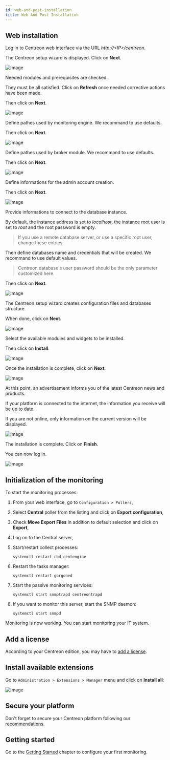 ```yaml
---
id: web-and-post-installation
title: Web And Post Installation
---
```


## Web installation

Log in to Centreon web interface via the URL *http://\<IP\>/centreon*.

The Centreon setup wizard is displayed. Click on **Next**.

![image](../assets/installation/acentreonwelcome.png)

Needed modules and prerequisites are checked.

They must be all satisfied. Click on **Refresh** once needed corrective actions
have been made.

Then click on **Next**.

![image](../assets/installation/acentreoncheckmodules.png)

Define pathes used by monitoring engine. We recommand to use defaults.

Then click on **Next**.

![image](../assets/installation/amonitoringengine2.png)

Define pathes used by broker module. We recommand to use defaults.

Then click on **Next**.

![image](../assets/installation/abrokerinfo2.png)

Define informations for the admin account creation.

Then click on **Next**.

![image](../assets/installation/aadmininfo.png)

Provide informations to connect to the database instance.

By default, the instance address is set to *localhost*, the instance root
user is set to *root* and the root password is empty.

> If you use a remote database server, or use a specific root user, change
> these entries

Then define databases name and credentials that will be created. We recommand
to use default values.

> Centreon database's user password should be the only parameter customized
> here.

Then click on **Next**.

![image](../assets/installation/adbinfo.png)

The Centreon setup wizard creates configuration files and databases structure.

When done, click on **Next**.

![image](../assets/installation/adbconf.png)

Select the available modules and widgets to be installed.

Then click on **Install**.

![image](../assets/installation/module_installationa.png)

Once the installation is complete, click on **Next**.

![image](../assets/installation/module_installationb.png)

At this point, an advertisement informs you of the latest Centreon news and
products.

If your platform is connected to the internet, the information you receive
will be up to date.

If you are not online, only information on the current version will be
displayed.

![image](../assets/installation/aendinstall.png)

The installation is complete. Click on **Finish**.

You can now log in.

![image](../assets/installation/aconnection.png)

## Initialization of the monitoring

To start the monitoring processes:

1. From your web interface, go to `Configuration > Pollers`,
2. Select **Central**  poller from the listing and click on
**Export configuration**,
3. Check **Move Export Files** in addition to default selection and click on
**Export**,
4. Log on to the Central server,
5. Start/restart collect processes:

    ```shell
    systemctl restart cbd centengine
    ```

6. Restart the tasks manager:

    ```shell
    systemctl restart gorgoned
    ```

7. Start the passive monitoring services:

    ```shell
    systemctl start snmptrapd centreontrapd
    ```

8. If you want to monitor this server, start the SNMP daemon:

    ```shell
    systemctl start snmpd
    ```

Monitoring is now working. You can start monitoring your IT system.

## Add a license

According to your Centreon edition, you may have to [add a license](../administration/licenses.html).

## Install available extensions

Go to `Administration > Extensions > Manager` menu and click on
**Install all**:

![image](../assets/installation/extensions-manager.png)

## Secure your platform

Don't forget to secure your Centreon platform following our
[recommendations](../administration/secure-platform.html).

## Getting started

Go to the [Getting Started](../getting-started/installation-first-steps.html#request-your-free-trial)
chapter to configure your first monitoring.